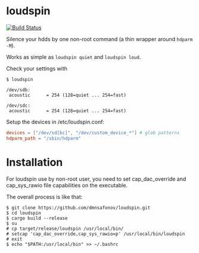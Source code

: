 # loudspin

[![Build Status](https://travis-ci.org/dmnsafonov/loudspin.svg?branch=master)](https://travis-ci.org/dmnsafonov/loudspin)

Silence your hdds by one non-root command (a thin wrapper around `hdparm -M`).

Works as simple as `loudspin quiet` and `loudspin loud`.

Check your settings with
```console
$ loudspin

/dev/sdb:
 acoustic      = 254 (128=quiet ... 254=fast)

/dev/sdc:
 acoustic      = 254 (128=quiet ... 254=fast)
```

Setup the devices in /etc/loudspin.conf:
```toml
devices = ["/dev/sd[bc]", "/dev/custom_device_*"] # glob patterns
hdparm_path = "/sbin/hdparm"
```

# Installation

For loudspin use by non-root user, you need to set cap_dac_override
and cap_sys_rawio file capabilities on the executable.

The overall process is like that:
```console
$ git clone https://github.com/dmnsafonov/loudspin.git
$ cd loudspin
$ cargo build --release
$ su
# cp target/release/loudspin /usr/local/bin/
# setcap 'cap_dac_override,cap_sys_rawio=p' /usr/local/bin/loudspin
# exit
$ echo "$PATH:/usr/local/bin" >> ~/.bashrc
```
